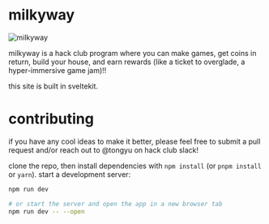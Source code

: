 # milkyway

![milkyway](https://github.com/hackclub/milkyway/blob/main/static/ogimg.png?raw=true)

milkyway is a hack club program where you can make games, get coins in return, build your house, and earn rewards (like a ticket to overglade, a hyper-immersive game jam)!!

this site is built in sveltekit.

# contributing

if you have any cool ideas to make it better, please feel free to submit a pull request and/or reach out to @tongyu on hack club slack!

clone the repo, then install dependencies with `npm install` (or `pnpm install` or `yarn`). start a development server:

```sh
npm run dev

# or start the server and open the app in a new browser tab
npm run dev -- --open
```
